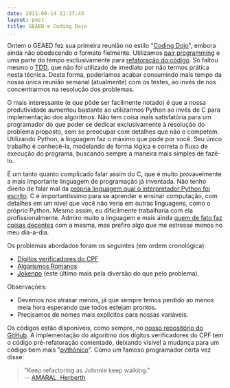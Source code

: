 ```yaml
---
date: 2011-08-14 11:37:43
layout: post
title: GEAED e Coding Dojo
...
```


Ontem o GEAED fez sua primeira reunião no estilo "[Coding Dojo](http://pet.inf.ufsc.br/dojo/o-que-eh-dojo/)", embora ainda não obedecendo o formato fielmente. Utilizamos [pair programming](http://xp.edugraf.ufsc.br/bin/view/XP/PairProgramming) e uma parte do tempo exclusivamente para [refatoração do código](http://www.inf.ufsc.br/~herb/disc/engenharia_de_software/). Só faltou mesmo o [TDD](http://www.franciscosouza.com.br/2009/07/26/pyunit-test-drive-development-tdd-na-pratica/), que não foi utilizado de imediato por não termos prática nesta técnica. Desta forma, poderíamos acabar consumindo mais tempo da nossa única reunião semanal (atualmente) com os testes, ao invés de nos concentrarmos na resolução dos problemas.

O mais interessante (e que pôde ser facilmente notado) é que a nossa produtividade aumentou bastante ao utilizarmos Python ao invés de C para implementação dos algoritmos. Não tem coisa mais satisfatória para um programador do que poder se dedicar exclusivamente à resolução do problema proposto, sem se preocupar com detalhes que não o competem. Utilizando Python, a linguagem faz o máximo que pode por você. Seu único trabalho é conhecê-la, modelando de forma lógica e correta o fluxo de execução do programa, buscando sempre a maneira mais simples de fazê-lo.

É um tanto quanto complicado falar assim do C, que é muito provavelmente a mais importante linguagem de programação já inventada. Não tenho direito de falar mal da [própria linguagem qual o interpretador Python foi escrito](http://wiki.python.org/moin/CPython). C é importantíssimo para se aprender e ensinar computação, com detalhes em um nível que você não veria em outras linguagens, como o próprio Python. Mesmo assim, eu dificilmente trabalharia com ela profissionalmente. Admiro muito a linguagem e mais ainda [quem de fato faz coisas decentes](http://www.itarare.sp.gov.br/pmdi/index.php/software-livre/211-quem-inus-torvalds.html) com a mesma, mas prefiro algo que me estresse menos no meu dia-a-dia.

Os problemas abordados foram os seguintes (em ordem cronológica):
	
* [Dígitos verificadores do CPF](http://www.geradorcpf.com/algoritmo_do_cpf.htm) 
* [Algarismos Romanos](http://codingdojo.org/cgi-bin/wiki.pl?KataRomanNumerals) 
* [Jokenpo](http://dojopuzzles.com/problemas/exibe/jokenpo/) (este último mais pela diversão do que pelo problema).

Observações:
	
* Devemos nos atrasar menos, já que sempre temos perdido ao menos meia hora esperando que todos estejam prontos.  
* Precisamos de nomes mais explícitos para nossas variáveis.

Os códigos estão disponíveis, como sempre, no [nosso repositório do GitHub](https://github.com/myhro/GEAED). A implementação do algoritmo dos dígitos verificadores do CPF tem o código pré-refatoração comentado, deixando visível a mudança para um código bem mais "[pythônico](http://faassen.n--tree.net/blog/view/weblog/2005/08/06/0)". Como um famoso programador certa vez disse:

> "Keep refactoring as Johnnie keep walking."  
> -- [AMARAL, Herberth](http://herberthamaral.com/)

